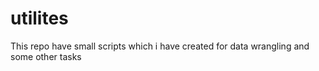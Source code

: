 # utilites

This repo have small scripts which i have created for data wrangling and some other tasks
